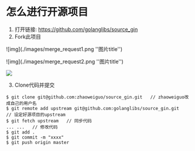 # 怎么进行开源项目

1. 打开链接: https://github.com/golanglibs/source_gin
2. Fork此项目

![img](./images/merge_request1.png ''图片title'')

![img](./images/merge_request2.png ''图片title'')


![](./images/merge_request3.png)

3. Clone代码并提交
```
$ git clone git@github.com:zhaoweiguo/source_gin.git   // zhaoweiguo改成自己的用户名
$ git remote add upstream git@github.com:golanglibs/source_gin.git   // 设定好源项目的upstream
$ git fetch upstream   // 同步代码
... ...   // 修改代码
$ git add .
$ git commit -m "xxxx"
$ git push origin master
```






